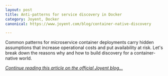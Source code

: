 ```yaml
---
layout: post
title: Anti-patterns for service discovery in Docker
category: Joyent, Docker
canonical: https://www.joyent.com/blog/container-native-discovery

---
```


Common patterns for microservice container deployments carry hidden assumptions that increase operational costs and put availability at risk. Let's break down the reasons why and how to build discovery for a container-native world.

*[Continue reading this article on the official Joyent blog...](https://www.joyent.com/blog/container-native-discovery)*
